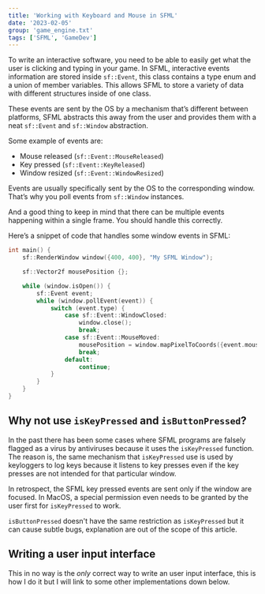 ```yaml
---
title: 'Working with Keyboard and Mouse in SFML'
date: '2023-02-05'
group: 'game_engine.txt'
tags: ['SFML', 'GameDev']
---
```


To write an interactive software, you need to be able to easily get what the user is clicking and typing in your game. In SFML, interactive events information are stored inside `sf::Event`, this class contains a type enum and a union of member variables. This allows SFML to store a variety of data with different structures inside of one class.

These events are sent by the OS by a mechanism that’s different between platforms, SFML abstracts this away from the user and provides them with a neat `sf::Event` and `sf::Window` abstraction.

Some example of events are:

- Mouse released (`sf::Event::MouseReleased`)
- Key pressed (`sf::Event::KeyReleased`)
- Window resized (`sf::Event::WindowResized`)

Events are usually specifically sent by the OS to the corresponding window. That’s why you poll events from `sf::Window` instances.

And a good thing to keep in mind that there can be multiple events happening within a single frame. You should handle this correctly.

Here’s a snippet of code that handles some window events in SFML:

```cpp
int main() {
	sf::RenderWindow window({400, 400}, "My SFML Window");

	sf::Vector2f mousePosition {};

	while (window.isOpen()) {
		sf::Event event;
		while (window.pollEvent(event)) {
			switch (event.type) {
				case sf::Event::WindowClosed:
					window.close();
					break;
				case sf::Event::MouseMoved:
					mousePosition = window.mapPixelToCoords({event.mouseMove.x, event.mouseMove.y});
					break;
				default:
					continue;
			}
		}
	}
}
```

## Why not use `isKeyPressed` and `isButtonPressed`?

In the past there has been some cases where SFML programs are falsely flagged as a virus by antiviruses because it uses the `isKeyPressed` function. The reason is, the same mechanism that `isKeyPressed` use is used by keyloggers to log keys because it listens to key presses even if the key presses are not intended for that particular window.

In retrospect, the SFML key pressed events are sent only if the window are focused. In MacOS, a special permission even needs to be granted by the user first for `isKeyPressed` to work.

`isButtonPressed` doesn't have the same restriction as `isKeyPressed` but it can cause subtle bugs, explanation are out of the scope of this article.

## Writing a user input interface

This in no way is the *only* correct way to write an user input interface, this is how I do it but I will link to some other implementations down below.
